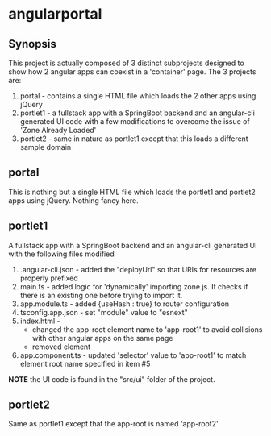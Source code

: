# angularportal

## Synopsis
This project is actually composed of 3 distinct subprojects designed to show
how 2 angular apps can coexist in a 'container' page.
The 3 projects are:
1.  portal - contains a single HTML file which loads the 2 other apps using jQuery
2.  portlet1 - a fullstack app with a SpringBoot backend and 
               an angular-cli generated UI code with a few modifications to
               overcome the issue of 'Zone Already Loaded'
3.  portlet2 - same in nature as portlet1 except that this loads a different sample domain

## portal
This is nothing but a single HTML file which loads the portlet1 and portlet2
apps using jQuery.  Nothing fancy here.

## portlet1
A fullstack app with a SpringBoot backend  and an angular-cli generated UI with the following files modified
1.  .angular-cli.json - added the "deployUrl" so that URIs for resources are properly prefixed
2.  main.ts - added logic for 'dynamically' importing zone.js.  It checks if there is an
              existing one before trying to import it.
3.  app.module.ts - added {useHash : true} to router configuration
4.  tsconfig.app.json - set "module" value to "esnext"
5.  index.html - 
    *  changed the app-root element name to 'app-root1' to avoid collisions
             with other angular apps on the same page
    *  removed <BASE> element
6.  app.component.ts - updated 'selector' value to 'app-root1' to match element root
                name specified in item #5

**NOTE** the UI code is found in the "src/ui" folder of the project.

## portlet2
Same as portlet1 except that the app-root is named 'app-root2'
